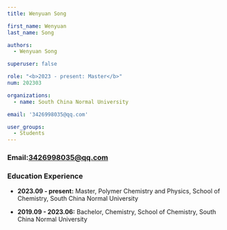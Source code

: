 ```yaml
---
title: Wenyuan Song

first_name: Wenyuan
last_name: Song

authors:
  - Wenyuan Song

superuser: false

role: "<b>2023 - present: Master</b>"
num: 202303

organizations:
  - name: South China Normal University

email: '3426998035@qq.com'

user_groups:
  - Students
---
```

### Email:<3426998035@qq.com>

### Education Experience

- **2023.09 - present:** Master, Polymer Chemistry and Physics, School of Chemistry, South China Normal University

- **2019.09 - 2023.06:** Bachelor, Chemistry, School of Chemistry, South China Normal University
